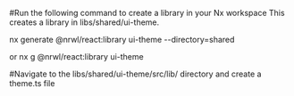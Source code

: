 #Run the following command to create a library in your Nx workspace This creates a library in libs/shared/ui-theme.

nx generate @nrwl/react:library ui-theme --directory=shared

or
nx g @nrwl/react:library ui-theme

#Navigate to the libs/shared/ui-theme/src/lib/ directory and create a theme.ts file
